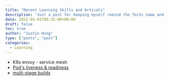 ```yaml
---
title: "Recent Learning Skills and Articals"
description: "Just a post for keeping myself remind the Techs name and Greate Articals recently studying."
date: 2022-05-01T00:35:00+08:00
draft: false
toc: true
author: "Justin Hung"
type: ["posts", "post"]
categories:
  - Learning
---
```


- K8s envoy - service mesh
- [Pod's liveness & readiness](https://jimmysong.io/kubernetes-handbook/guide/configure-liveness-readiness-probes.html)
- [multi-stage builds](https://tachingchen.com/tw/blog/docker-multi-stage-builds/)